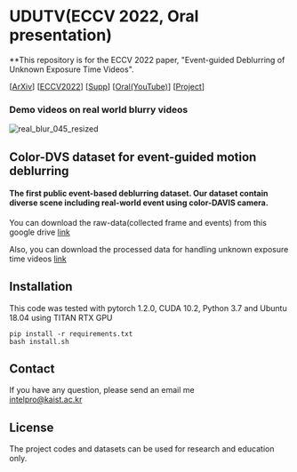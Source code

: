 # UDUTV(ECCV 2022, Oral presentation)
**This repository is for the ECCV 2022 paper, "Event-guided Deblurring of Unknown Exposure Time Videos".

\[[ArXiv](https://arxiv.org/pdf/2112.06988.pdf)\]
\[[ECCV2022]()\] 
\[[Supp]()\] 
\[[Oral(YouTube)]()\]
\[[Project](https://intelpro.github.io/UEVD/)\]

### Demo videos on real world blurry videos
![real_blur_045_resized](/figure/video_results_real_blur.gif "real_blur_045_resized")


## Color-DVS dataset for event-guided motion deblurring
#### The first public event-based deblurring dataset. Our dataset contain diverse scene including real-world event using color-DAVIS camera.
You can download the raw-data(collected frame and events) from this google drive [link](https://drive.google.com/file/d/16qlLDOm5Q6fqpDYxNYMtm7reGfzaOyra/view?usp=sharing)

Also, you can download the processed data for handling unknown exposure time videos [link](https://drive.google.com/file/d/1AxAwtZKP0NUCRUbiLpgZZ1ggrnLF2hbZ/view?usp=sharing)
## Installation
This code was tested with pytorch 1.2.0, CUDA 10.2, Python 3.7 and Ubuntu 18.04 using TITAN RTX GPU
```
pip install -r requirements.txt
bash install.sh
```
## Contact
If you have any question, please send an email me \
intelpro@kaist.ac.kr

## License
The project codes and datasets can be used for research and education only. 
